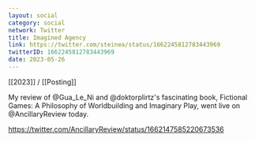 ```yaml
---
layout: social
category: social
network: Twitter
title: Imagined Agency
link: https://twitter.com/steinea/status/1662245812783443969
twitterID: 1662245812783443969
date: 2023-05-26
---
```


[[2023]] / [[Posting]]

My review of @Gua_Le_Ni and @doktorplirtz's fascinating book, Fictional Games: A Philosophy of Worldbuilding and Imaginary Play, went live on @AncillaryReview today.

<https://twitter.com/AncillaryReview/status/1662147585220673536>
